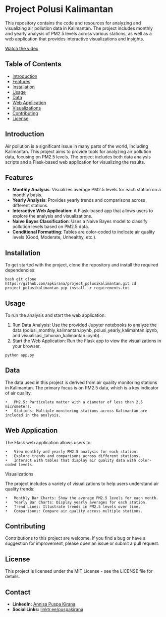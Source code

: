 # Project Polusi Kalimantan

This repository contains the code and resources for analyzing and visualizing air pollution data in Kalimantan. The project includes monthly and yearly analysis of PM2.5 levels across various stations, as well as a web application that provides interactive visualizations and insights.

[Watch the video](https://github.com/apkirana/project_polusikalimantan/blob/main/web%20version/tutorial.mp4)

## Table of Contents
- [Introduction](#introduction)
- [Features](#features)
- [Installation](#installation)
- [Usage](#usage)
- [Data](#data)
- [Web Application](#web-application)
- [Visualizations](#visualizations)
- [Contributing](#contributing)
- [License](#license)

## Introduction
Air pollution is a significant issue in many parts of the world, including Kalimantan. This project aims to provide tools for analyzing air pollution data, focusing on PM2.5 levels. The project includes both data analysis scripts and a Flask-based web application for visualizing the results.

## Features
- **Monthly Analysis**: Visualizes average PM2.5 levels for each station on a monthly basis.
- **Yearly Analysis**: Provides yearly trends and comparisons across different stations.
- **Interactive Web Application**: A Flask-based app that allows users to explore the analysis and visualizations.
- **Naive Bayes Classification**: Uses a Naive Bayes model to classify pollution levels based on PM2.5 data.
- **Conditional Formatting**: Tables are color-coded to indicate air quality levels (Good, Moderate, Unhealthy, etc.).

## Installation
To get started with the project, clone the repository and install the required dependencies:

`bash
git clone https://github.com/apkirana/project_polusikalimantan.git
cd project_polusikalimantan
pip install -r requirements.txt`

## Usage

To run the analysis and start the web application:

1.	Run Data Analysis: Use the provided Jupyter notebooks to analyze the data (polusi_monthly_kalimantan.ipynb, polusi_yearly_kalimantan.ipynb, and visualisasi_tahunan_kalimantan.ipynb).
2.	Start the Web Application: Run the Flask app to view the visualizations in your browser.

`python app.py`

## Data

The data used in this project is derived from air quality monitoring stations in Kalimantan. The primary focus is on PM2.5 data, which is a key indicator of air quality.

	•	PM2.5: Particulate matter with a diameter of less than 2.5 micrometers.
	•	Stations: Multiple monitoring stations across Kalimantan are included in the analysis.

## Web Application

The Flask web application allows users to:

	•	View monthly and yearly PM2.5 analysis for each station.
	•	Explore trends and comparisons across different stations.
	•	Interact with tables that display air quality data with color-coded levels.

Visualizations

The project includes a variety of visualizations to help users understand air quality trends:

	•	Monthly Bar Charts: Show the average PM2.5 levels for each month.
	•	Yearly Bar Charts: Display yearly averages for each station.
	•	Trend Lines: Illustrate trends in PM2.5 levels over time.
	•	Comparisons: Compare air quality across multiple stations.

## Contributing

Contributions to this project are welcome. If you find a bug or have a suggestion for improvement, please open an issue or submit a pull request.

## License

This project is licensed under the MIT License - see the LICENSE file for details.

## Contact
- **LinkedIn:** [Annisa Puspa Kirana](https://id.linkedin.com/in/annisapuspakirana/en)
- **Social Links:** [linktr.ee/puspakirana](http://linktr.ee/puspakirana)
